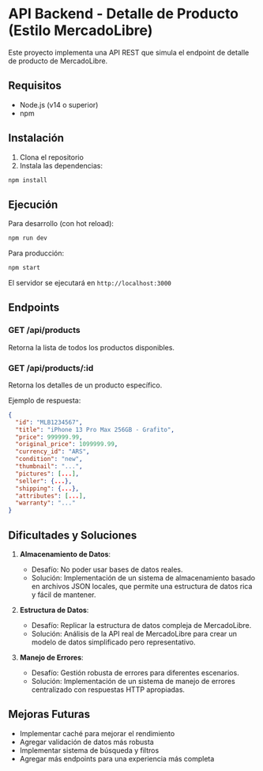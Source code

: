 # API Backend - Detalle de Producto (Estilo MercadoLibre)

Este proyecto implementa una API REST que simula el endpoint de detalle de producto de MercadoLibre.

## Requisitos

- Node.js (v14 o superior)
- npm

## Instalación

1. Clona el repositorio
2. Instala las dependencias:
```bash
npm install
```

## Ejecución

Para desarrollo (con hot reload):
```bash
npm run dev
```

Para producción:
```bash
npm start
```

El servidor se ejecutará en `http://localhost:3000`

## Endpoints

### GET /api/products
Retorna la lista de todos los productos disponibles.

### GET /api/products/:id
Retorna los detalles de un producto específico.

Ejemplo de respuesta:
```json
{
  "id": "MLB1234567",
  "title": "iPhone 13 Pro Max 256GB - Grafito",
  "price": 999999.99,
  "original_price": 1099999.99,
  "currency_id": "ARS",
  "condition": "new",
  "thumbnail": "...",
  "pictures": [...],
  "seller": {...},
  "shipping": {...},
  "attributes": [...],
  "warranty": "..."
}
```

## Dificultades y Soluciones

1. **Almacenamiento de Datos**: 
   - Desafío: No poder usar bases de datos reales.
   - Solución: Implementación de un sistema de almacenamiento basado en archivos JSON locales, que permite una estructura de datos rica y fácil de mantener.

2. **Estructura de Datos**: 
   - Desafío: Replicar la estructura de datos compleja de MercadoLibre.
   - Solución: Análisis de la API real de MercadoLibre para crear un modelo de datos simplificado pero representativo.

3. **Manejo de Errores**:
   - Desafío: Gestión robusta de errores para diferentes escenarios.
   - Solución: Implementación de un sistema de manejo de errores centralizado con respuestas HTTP apropiadas.

## Mejoras Futuras

- Implementar caché para mejorar el rendimiento
- Agregar validación de datos más robusta
- Implementar sistema de búsqueda y filtros
- Agregar más endpoints para una experiencia más completa 